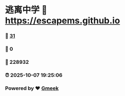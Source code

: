 # 逃离中学 :link: https://escapems.github.io 
### :page_facing_up: [31](https://escapems.github.io/tag.html) 
### :speech_balloon: 0 
### :hibiscus: 228932 
### :alarm_clock: 2025-10-07 19:25:06 
### Powered by :heart: [Gmeek](https://github.com/Meekdai/Gmeek)

